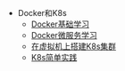 * Docker和K8s
    * [Docker基础学习](note1/note.md)
    * [Docker微服务学习](note2/note.md)
    * [在虚拟机上搭建K8s集群](note3/note.md)
    * [K8s简单实践](note4/note.md)

